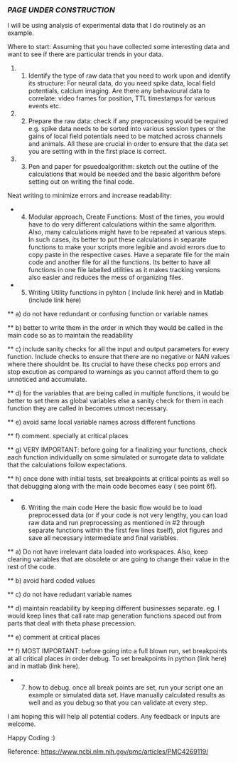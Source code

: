 ### *PAGE UNDER CONSTRUCTION* 


I will be using analysis of experimental data that I do routinely as an example. 

Where to start:
Assuming that you have collected some interesting data and want to see if there are particular trends in your data. 
1. 1. Identify the type of raw data that you need to work upon and identify its structure: For neural data, do you need spike data, local field potentials, calcium imaging. Are there any behavioural data to correlate: video frames for position, TTL timestamps for various events etc. 
1. 2. Prepare the raw data: check if any preprocessing would be required e.g. spike data needs to be sorted into various session types or the gains of local field potentials need to be matched across channels and animals. 
All these are crucial in order to ensure that the data set you are setting with in the first place is correct. 
1. 3. Pen and paper for psuedoalgorithm: sketch out the outline of the calculations that would be needed and the basic algorithm before setting out on writing the final code.

Neat writing to minimize errors and increase readability:

* 4. Modular approach, Create Functions: Most of the times, you would have to do very different calculations within the same algorithm. Also, many calculations might have to be repeated at various steps. In such cases, its better to put these calculations in separate functions to make your scripts more legible and avoid errors due to copy paste in the respective cases. Have a separate file for the main code and another file for all the functions. Its better to have all functions in one file labelled utilities as it makes tracking versions also easier and reduces the mess of organizing files. 

* 5. Writing Utility functions in pyhton ( include link here) and in Matlab (include link here)

** a) do  not have redundant or confusing function or variable names

** b) better to write them in the order in which they would be called in the main code so as to maintain the readability

** c) include sanity checks for all the input and output parameters for every function. Include checks to ensure that there are no negative or NAN values where there shouldnt be.
  Its crucial to have these checks pop errors and stop excution as compared to warnings as you cannot afford them to go unnoticed and accumulate. 

** d) for the variables that are being called in multiple functions, it would be better to set them as global variables else a sanity check for them in each function they are   called in becomes utmost necessary. 

** e) avoid same local variable names across different functions

** f) comment. specially at critical places

** g) VERY IMPORTANT: before going for a finalizing your functions, check each function individually on some simulated or surrogate data to validate that the calculations follow expectations. 

** h) once done with initial tests, set breakpoints at critical points as well so that debugging along with the main code becomes easy ( see point 6f).

* 6. Writing the main code
Here the basic flow would be to load preprocessed data (or if your code is not very lengthy, you can load raw data and run preprocessing as mentioned in #2 through separate functions within the first few lines itself), plot figures and save all necessary intermediate and final variables.

** a) Do not have irrelevant data loaded into workspaces. Also, keep clearing variables that are obsolete or are going to change their value in the rest of the code. 

** b) avoid hard coded values

** c) do not have redudant variable names

** d) maintain readability by keeping different businesses separate. eg. I would keep lines that call rate map generation functions spaced out from parts that deal with theta phase precession. 

** e) comment at critical places

** f) MOST IMPORTANT: before going into a full blown run, set breakpoints at all critical places in order debug. To set breakpoints in python (link here) and in matlab (link here). 

* 7. how to debug.
once all break points are set, run your script one an example or simulated data set. Have manually calculated results as well and as you debug so that you can validate at every step. 

I am hoping this will help all potential coders. Any feedback or inputs are welcome. 

Happy Coding :)




Reference: 
https://www.ncbi.nlm.nih.gov/pmc/articles/PMC4269119/

